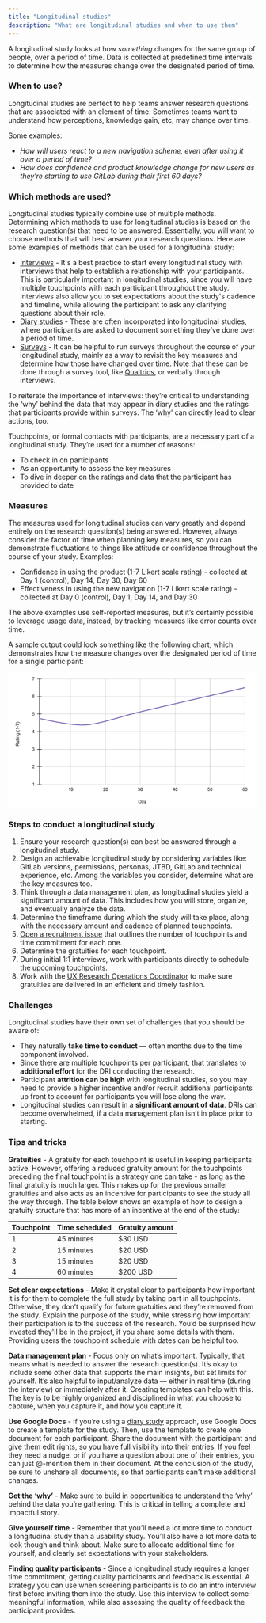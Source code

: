 ```yaml
---
title: "Longitudinal studies"
description: "What are longitudinal studies and when to use them"
---
```


A longitudinal study looks at how *something* changes for the same group of people, over a period of time.  Data is collected at predefined time intervals to determine how the measures change over the designated period of time.

### When to use?

Longitudinal studies are perfect to help teams answer research questions that are associated with an element of time.  Sometimes teams want to understand how perceptions, knowledge gain, etc, may change over time.

Some examples:

- *How will users react to a new navigation scheme, even after using it over a period of time?*
- *How does confidence and product knowledge change for new users as they’re starting to use GitLab during their first 60 days?*

### Which methods are used?

Longitudinal studies typically combine use of multiple methods. Determining which methods to use for longitudinal studies is based on the research question(s) that need to be answered.  Essentially, you will want to choose methods that will best answer your research questions.  Here are some examples of methods that can be used for a longitudinal study:

- [Interviews](/handbook/product/ux/ux-research/facilitating-user-interviews/) - It's a best practice to start every longitudinal study with interviews that help to establish a relationship with your participants. This is particularly important in longitudinal studies, since you will have multiple touchpoints with each participant throughout the study. Interviews also allow you to set expectations about the study's cadence and timeline, while allowing the participant to ask any clarifying questions about their role.
- [Diary studies](/handbook/product/ux/ux-research/diary-studies/) - These are often incorporated into longitudinal studies, where participants are asked to document something they’ve done over a period of time.
- [Surveys](https://www.linkedin.com/learning/surveys-and-questionnaires-for-ux-projects/getting-good-feedback?u=2255073) - It can be helpful to run surveys throughout the course of your longitudinal study, mainly as a way to revisit the key measures and determine how those have changed over time. Note that these can be done through a survey tool, like [Qualtrics](/handbook/product/ux/qualtrics/), or verbally through interviews.

To reiterate the importance of interviews: they’re critical to understanding the ‘why’ behind the data that may appear in diary studies and the ratings that participants provide within surveys.  The ‘why’ can directly lead to clear actions, too.

Touchpoints, or formal contacts with participants, are a necessary part of a longitudinal study.  They’re used for a number of reasons:
- To check in on participants
- As an opportunity to assess the key measures
- To dive in deeper on the ratings and data that the participant has provided to date

### Measures

The measures used for longitudinal studies can vary greatly and depend entirely on the research question(s) being answered.  However, always consider the factor of time when planning key measures, so you can demonstrate fluctuations to things like attitude or confidence throughout the course of your study.  Examples:

- Confidence in using the product (1-7 Likert scale rating) - collected at Day 1 (control), Day 14, Day 30, Day 60
- Effectiveness in using the new navigation (1-7 Likert scale rating) - collected at Day 0 (control), Day 1, Day 14, and Day 30

The above examples use self-reported measures, but it’s certainly possible to leverage usage data, instead, by tracking measures like error counts over time.

A sample output could look something like the following chart, which demonstrates how the measure changes over the designated period of time for a single participant:

![Example output of a key measure over time](longitudinal_sample_output.png)

### Steps to conduct a longitudinal study

1. Ensure your research question(s) can best be answered through a longitudinal study.
1. Design an achievable longitudinal study by considering variables like: GitLab versions, permissions, personas, JTBD, GitLab and technical experience, etc.  Among the variables you consider, determine what are the key measures too.
1. Think through a data management plan, as longitudinal studies yield a significant amount of data. This includes how you will store, organize, and eventually analyze the data.
1. Determine the timeframe during which the study will take place, along with the necessary amount and cadence of planned touchpoints.
1. [Open a recruitment issue](/handbook/product/ux/ux-research/recruiting-participants/#open-a-recruitment-request-issue) that outlines the number of touchpoints and time commitment for each one.
1. Determine the gratuities for each touchpoint.
1. During initial 1:1 interviews, work with participants directly to schedule the upcoming touchpoints.
1. Work with the [UX Research Operations Coordinator](/handbook/product/ux/ux-research-coordination/) to make sure gratuities are delivered in an efficient and timely fashion.

### Challenges

Longitudinal studies have their own set of challenges that you should be aware of:

- They naturally **take time to conduct** &mdash; often months due to the time component involved.
- Since there are multiple touchpoints per participant, that translates to **additional effort** for the DRI conducting the research.
- Participant **attrition can be high** with longitudinal studies, so you may need to provide a higher incentive and/or recruit additional participants up front to account for participants you will lose along the way.
- Longitudinal studies can result in a **significant amount of data**.  DRIs can become overwhelmed, if a data management plan isn’t in place prior to starting.

### Tips and tricks

**Gratuities** - A gratuity for each touchpoint is useful in keeping participants active.  However, offering a reduced gratuity amount for the touchpoints preceding the final touchpoint is a strategy one can take - as long as the final gratuity is much larger. This makes up for the previous smaller gratuities and also acts as an incentive for participants to see the study all the way through. The table below shows an example of how to design a gratuity structure that has more of an incentive at the end of the study:

| Touchpoint | Time scheduled | Gratuity amount |
|------------|----------------|-----------------|
| 1          | 45 minutes     | $30 USD         |
| 2          | 15 minutes     | $20 USD         |
| 3          | 15 minutes     | $20 USD         |
| 4          | 60 minutes     | $200 USD        |

**Set clear expectations** - Make it crystal clear to participants how important it is for them to complete the full study by taking part in all touchpoints. Otherwise, they don’t qualify for future gratuities and they’re removed from the study. Explain the purpose of the study, while stressing how important their participation is to the success of the research. You’d be surprised how invested they'll be in the project, if you share some details with them. Providing users the touchpoint schedule with dates can be helpful too.

**Data management plan** - Focus only on what’s important. Typically, that means what is needed to answer the research question(s).  It’s okay to include some other data that supports the main insights, but set limits for yourself. It’s also helpful to input/analyze data &mdash; either in real time (during the interview) or immediately after it. Creating templates can help with this. The key is to be highly organized and disciplined in what you choose to capture, when you capture it, and how you capture it.

**Use Google Docs** - If you’re using a [diary study](/handbook/product/ux/ux-research/diary-studies/) approach, use Google Docs to create a template for the study. Then, use the template to create one document for each participant. Share the document with the participant and give them edit rights, so you have full visibility into their entries. If you feel they need a nudge, or if you have a question about one of their entries, you can just @-mention them in their document. At the conclusion of the study, be sure to unshare all documents, so that participants can't make additional changes.

**Get the ‘why’** - Make sure to build in opportunities to understand the ‘why’ behind the data you’re gathering.  This is critical in telling a complete and impactful story.

**Give yourself time** - Remember that you’ll need a lot more time to conduct a longitudinal study than a usability study. You’ll also have a lot more data to look though and think about. Make sure to allocate additional time for yourself, and clearly set expectations with your stakeholders.

**Finding quality participants** - Since a longitudinal study requires a longer time commitment, getting quality participants and feedback is essential. A strategy you can use when screening participants is to do an intro interview first before inviting them into the study. Use this interview to collect some meaningful information, while also assessing the quality of feedback the participant provides.

